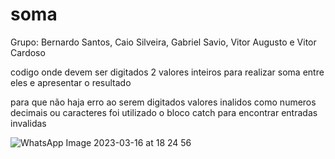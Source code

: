 # soma

Grupo: Bernardo Santos, Caio Silveira, Gabriel Savio, Vitor Augusto e Vitor Cardoso

codigo onde devem ser digitados 2 valores inteiros para realizar soma entre eles e apresentar o resultado

para que não haja erro ao serem digitados valores inalidos como numeros decimais ou caracteres foi utilizado o bloco catch para encontrar entradas invalidas

![WhatsApp Image 2023-03-16 at 18 24 56](https://user-images.githubusercontent.com/126777966/225756285-c34a602d-4dbf-4d44-8c1c-f82d4ddd3df4.jpeg)
